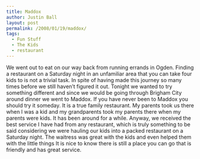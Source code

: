 ```yaml
---
title: Maddox
author: Justin Ball
layout: post
permalink: /2008/01/19/maddox/
tags:
  - Fun Stuff
  - The Kids
  - restaurant
---
```


We went out to eat on our way back from running errands in Ogden. Finding a restaurant on a Saturday night in an unfamiliar area that you can take four kids to is not a trivial task. In spite of having made this journey so many times before we still haven’t figured it out. Tonight we wanted to try something different and since we would be going through Brigham City around dinner we went to Maddox. If you have never been to Maddox you should try it someday. It is a true family restaurant. My parents took us there when I was a kid and my grandparents took my parents there when my parents were kids. It has been around for a while. Anyway, we received the best service I have had from any restaurant, which is truly something to be said considering we were hauling our kids into a packed restaurant on a Saturday night. The waitress was great with the kids and even helped them with the little things It is nice to know there is still a place you can go that is friendly and has great service.